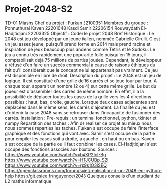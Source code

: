 # Projet-2048-S2
TD-01 Miashs 
Chef du projet : Furkan 22100351
Membres du groupe : Ponnuthurai Kaven 22201048
Kasdi Samir 22206154
Rouwaydath El-Hadjtidjani 22203325
Objectif :
Coder le projet 2048
Bref Historique :
Le 2048 est jeu développé par un jeune italien, nommée Gabrielle Cirulli. C'est un jeu assez jeune, puisqu'il prend forme en 2014 mais prend racine et inspiration de jeux beaucoup plus
anciens comme Tetris et le Sudoku. Le jeu a connu très rapidement une popularité folle puisqu'en 15 jours, il comptabilisait déjà 75 millions de parties jouées. Cependant, le développeur a réfusé
d'en faire un succès commercial à cause de raisons éthiques du fait qu'il considérait que le concept ne lui appartenait pas vraiment.
Ce jeu est disponible en libre de droit.
Description du projet :
Le 2048 est un jeu de logique. Il est constitué d'une grille de 16 carrés et se joue tour par tour. A chaque tour, apparait un nombre (2 ou 4) sur cette même grille. Le but du
joueur est d'assembler des carrés de même nombre. En effet, il a la possibilité de déplacer toutes les cases de la grille vers les 4 directions possibles : haut, bas, droite, gauche.
Lorsque deux cases adjacentes sont déplacées dans le même sens, les carrés s'ajoutent. La finalité du jeu est d'obtenir la case 2048 sans se retrouver dans l'incapacité de fusionner des carrés.
Installation :
Pre-requis : un terminal fonctionnel, python, tkinter et numpy 
Repartition des taches :
Afin de realiser ce projet au mieux nous nous sommes reparties les taches.
Furkan s'est occupe de faire l'interface graphique et des fonctions qui vont avec.
Samir s'est occupe de la partie pour empiler les cases soit a droite, a gauche , en haut ou en bas.
Kaven s'est occupe de la partie ou il faut combiner les cases.
El-Hadjtidjani s'est occupe des fonctions associes aux boutons.
Sources : 
https://www.youtube.com/watch?v=b4XP2IcI-Bg
https://www.youtube.com/watch?v=HTJCUBp_S2I
https://www.youtube.com/watch?v=rp9s1O3iSEQ
https://openclassrooms.com/forum/sujet/realisation-d-un-2048-en-python-help
https://git.esiee.fr/nguyence/2048
Quelques conseils d'un etudiant de L2 maths informatique 
